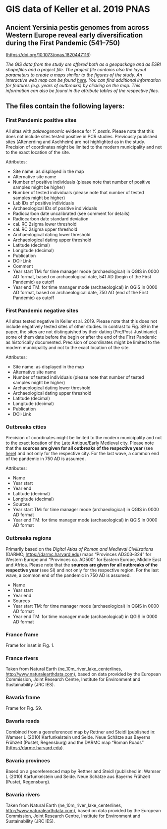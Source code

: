 # GIS data of Keller et al. 2019 PNAS
## Ancient Yersinia pestis genomes from across Western Europe reveal early diversification during the First Pandemic (541–750)
(https://doi.org/10.1073/pnas.1820447116)

_The GIS data from the study are offered both as a geopackage and as ESRI shapefiles and a project file. The project file contains also the layout parameters to create a maps similar to the figures of the study. An interactive web map can be found [here](https://qgiscloud.com/marcelkeller/First_Pandemic_cloud). You can find additional information for features (e.g. years of outbreaks) by clicking on the map. This information can also be found in the attribute tables of the respective files._

## The files contain the following layers:

### First Pandemic positive sites
All sites with _palaeogenomic_ evidence for _Y. pestis_. Please note that this does not include sites tested positive in PCR studies. Previously published sites (Altenerding and Aschheim) are not highlighted as in the study. Precision of coordinates might be limited to the modern municipality and not to the exact location of the site.

Attributes:
- Site name: as displayed in the map
- Alternative site name
- Number of positive individuals (please note that number of positive samples might be higher)
- Number of tested individuals (please note that number of tested samples might be higher)
- Lab IDs of positive individuals
- Archaeological IDs of positive individuals
- Radiocarbon date uncalibrated (see comment for details)
- Radiocarbon date standard deviation
- cal. RC 2sigma lower threshold
- cal. RC 2sigma upper threshold
- Archaeological dating lower threshold
- Archaeological dating upper threshold
- Latitude (decimal)
- Longitude (decimal)
- Publication
- DOI-Link
- Comment
- Year start TM: for time manager mode (archaeological) in QGIS in 0000 AD format, based on archaeological date, 541 AD (begin of the First Pandemic) as cutoff
- Year end TM: for time manager mode (archaeological) in QGIS in 0000 AD format, based on archaeological date, 750 AD (end of the First Pandemic) as cutoff


### First Pandemic negative sites
All sites tested negative in Keller et al. 2019. Please note that this does not include negatively tested sites of other studies. In contrast to Fig. S9 in the paper, the sites are not distinguished by their dating (Pre/Post-Justinianic) - some of them date before the begin or after the end of the First Pandemic as historically documented. Precision of coordinates might be limited to the modern municipality and not to the exact location of the site.

Attributes:
- Site name: as displayed in the map
- Alternative site name
- Number of tested individuals (please note that number of tested samples might be higher)
- Archaeological dating lower threshold
- Archaeological dating upper threshold
- Latitude (decimal)
- Longitude (decimal)
- Publication
- DOI-Link

### Outbreaks cities
Precision of coordinates might be limited to the modern municipality and not to the exact location of the Late Antique/Early Medieval city. Please note that the __sources are given for all outbreaks of the respective year__ (see [here](https://github.com/marcel-keller/Plague_GIS/blob/master/First_Pandemic/Sources.md)) and not only for the respective city. For the last wave, a common end of the pandemic in 750 AD is assumed.

Attributes:
- Name
- Year start
- Year end
- Latitude (decimal)
- Longitude (decimal)
- Sources
- Year start TM: for time manager mode (archaeological) in QGIS in 0000 AD format
- Year end TM: for time manager mode (archaeological) in QGIS in 0000 AD format

### Outbreaks regions
Primarily based on the _Digital Atlas of Roman and Medieval Civilizations_ (DARMC; https://darmc.harvard.edu) maps “Provinces AD303–324” for Western Europe and “Provinces ca. AD500” for Eastern Europe, Middle East and Africa. Please note that the __sources are given for all outbreaks of the respective year__ (see SI) and not only for the respective region. For the last wave, a common end of the pandemic in 750 AD is assumed.

- Name
- Year start
- Year end
- Sources
- Year start TM: for time manager mode (archaeological) in QGIS in 0000 AD format
- Year end TM: for time manager mode (archaeological) in QGIS in 0000 AD format

### France frame
Frame for inset in Fig. 1.

### France rivers
Taken from Natural Earth (ne_10m_river_lake_centerlines, http://www.naturalearthdata.com), based on data provided by the European Commission, Joint Research Centre, Institute for Environment and Sustainability (JRC IES).

### Bavaria frame
Frame for Fig. S9.

### Bavaria roads
Combined from a georeferenced map by Rettner and Steidl (published in: Wamser L (2010) Karfunkelstein und Seide. Neue Schätze aus Bayerns Frühzeit (Pustet, Regensburg) and the DARMC map “Roman Roads” (https://darmc.harvard.edu).

### Bavaria provinces
Based on a georeferenced map by Rettner and Steidl (published in: Wamser L (2010) Karfunkelstein und Seide. Neue Schätze aus Bayerns Frühzeit (Pustet, Regensburg).

### Bavaria rivers
Taken from Natural Earth (ne_10m_river_lake_centerlines, http://www.naturalearthdata.com), based on data provided by the European Commission, Joint Research Centre, Institute for Environment and Sustainability (JRC IES).
